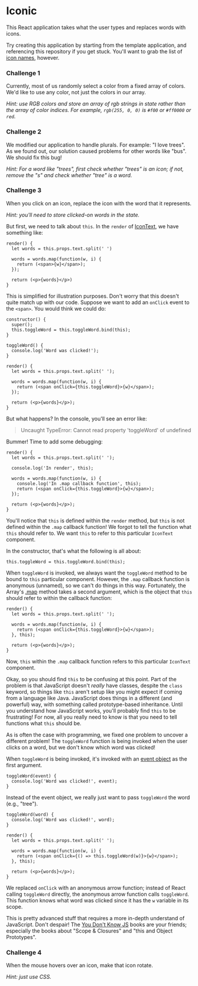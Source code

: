# Iconic

This React application takes what the user types and replaces words with icons.

Try creating this application by starting from the template application, and referencing this repository if you get stuck. You'll want to grab the list of [icon names](./src/icons.json), however.

### Challenge 1

Currently, most of us randomly select a color from a fixed array of colors. We'd like to use any color, not just the colors in our array.

*Hint: use RGB colors and store an array of rgb strings in state rather than the array of color indices. For example, `rgb(255, 0, 0)` is `#f00` or `#ff0000` or `red`.*

### Challenge 2

We modified our application to handle plurals. For example: "I love trees". As we found out, our solution caused problems for other words like "bus". We should fix this bug!

*Hint: For a word like "trees", first check whether "trees" is an icon; if not, remove the "s" and check whether "tree" is a word.*

### Challenge 3

When you click on an icon, replace the icon with the word that it represents.

*Hint: you'll need to store clicked-on words in the state.*

But first, we need to talk about `this`. In the `render` of [IconText](./src/IconText.js), we have something like:

```
render() {
  let words = this.props.text.split(' ')

  words = words.map(function(w, i) {
    return (<span>{w}</span>);
  });

  return (<p>{words}</p>)
}
```

This is simplified for illustration purposes. Don't worry that this doesn't quite match up with our code. Suppose we want to add an `onClick` event to the `<span>`. You would think we could do:

```
constructor() {
  super();
  this.toggleWord = this.toggleWord.bind(this);
}

toggleWord() {
  console.log('Word was clicked!');
}

render() {
  let words = this.props.text.split(' ');

  words = words.map(function(w, i) {
    return (<span onClick={this.toggleWord}>{w}</span>);
  });

  return (<p>{words}</p>);
}
```

But what happens? In the console, you'll see an error like:

> Uncaught TypeError: Cannot read property 'toggleWord' of undefined

Bummer! Time to add some debugging:

```
render() {
  let words = this.props.text.split(' ');

  console.log('In render', this);

  words = words.map(function(w, i) {
    console.log('In .map callback function', this);
    return (<span onClick={this.toggleWord}>{w}</span>);
  });

  return (<p>{words}</p>);
}
```

You'll notice that `this` is defined within the `render` method, but `this` is not defined within the `.map` callback function! We forgot to tell the function what `this` should refer to. We want `this` to refer to this particular `IconText` component.

In the constructor, that's what the following is all about:

```
this.toggleWord = this.toggleWord.bind(this);
```

When `toggleWord` is invoked, we always want the `toggleWord` method to be bound to `this` particular component. However, the `.map` callback function is anonymous (unnamed), so we can't do things in this way. Fortunately, the Array's [.map](https://developer.mozilla.org/en-US/docs/Web/JavaScript/Reference/Global_Objects/Array/map) method takes a second argument, which is the object that `this` should refer to within the callback function:

```
render() {
  let words = this.props.text.split(' ');

  words = words.map(function(w, i) {
    return (<span onClick={this.toggleWord}>{w}</span>);
  }, this);

  return (<p>{words}</p>);
}
```

Now, `this` within the `.map` callback function refers to this particular `IconText` component.

Okay, so you should find `this` to be confusing at this point. Part of the problem is that JavaScript doesn't *really* have classes, despite the `class` keyword, so things like `this` aren't setup like you might expect if coming from a language like Java. JavaScript does things in a different (and powerful) way, with something called prototype-based inheritance. Until you understand how JavaScript works, you'll probably find `this` to be frustrating! For now, all you really need to know is that you need to tell functions what `this` should be.

As is often the case with programming, we fixed one problem to uncover a different problem! The `toggleWord` function is being invoked when the user clicks on a word, but we don't know which word was clicked!

 When `toggleWord` is being invoked, it's invoked with an [event object](https://facebook.github.io/react/docs/events.html) as the first argument.

```
toggleWord(event) {
  console.log('Word was clicked!', event);
}
```

Instead of the event object, we really just want to pass `toggleWord` the word (e.g., "tree").

```
toggleWord(word) {
  console.log('Word was clicked!', word);
}

render() {
  let words = this.props.text.split(' ');

  words = words.map(function(w, i) {
    return (<span onClick={() => this.toggleWord(w)}>{w}</span>);
  }, this);

  return (<p>{words}</p>);
}
```

We replaced `onClick` with an anonymous arrow function; instead of React calling `toggleWord` directly, the anonymous arrow function calls `toggleWord`. This function knows what word was clicked since it has the `w` variable in its scope.

This is pretty advanced stuff that requires a more in-depth understand of JavaScript. Don't despair! The [You Don't Know JS](https://github.com/getify/You-Dont-Know-JS) books are your friends; especially the books about "Scope & Closures" and "this and Object Prototypes".

### Challenge 4

When the mouse hovers over an icon, make that icon rotate.

*Hint: just use CSS.*
